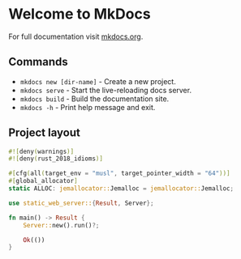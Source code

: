 # Welcome to MkDocs

For full documentation visit [mkdocs.org](https://www.mkdocs.org).

## Commands

* `mkdocs new [dir-name]` - Create a new project.
* `mkdocs serve` - Start the live-reloading docs server.
* `mkdocs build` - Build the documentation site.
* `mkdocs -h` - Print help message and exit.

## Project layout

```rust
#![deny(warnings)]
#![deny(rust_2018_idioms)]

#[cfg(all(target_env = "musl", target_pointer_width = "64"))]
#[global_allocator]
static ALLOC: jemallocator::Jemalloc = jemallocator::Jemalloc;

use static_web_server::{Result, Server};

fn main() -> Result {
    Server::new().run()?;

    Ok(())
}

```
